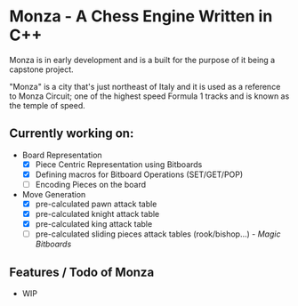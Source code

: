 # Monza - A Chess Engine Written in C++

Monza is in early development and is a built for the purpose of it being a capstone project.

"Monza" is a city that's just northeast of Italy and it is used as a reference to Monza Circuit; one of the highest speed Formula 1 tracks and is known as the temple of speed.

## Currently working on:

- Board Representation
  - [x] Piece Centric Representation using Bitboards
  - [x] Defining macros for Bitboard Operations (SET/GET/POP)
  - [ ] Encoding Pieces on the board
- Move Generation
  - [X] pre-calculated pawn attack table
  - [X] pre-calculated knight attack table
  - [X] pre-calculated king attack table
  - [ ] pre-calculated sliding pieces attack tables (rook/bishop...) - _Magic Bitboards_

## Features / Todo of Monza

- WIP
